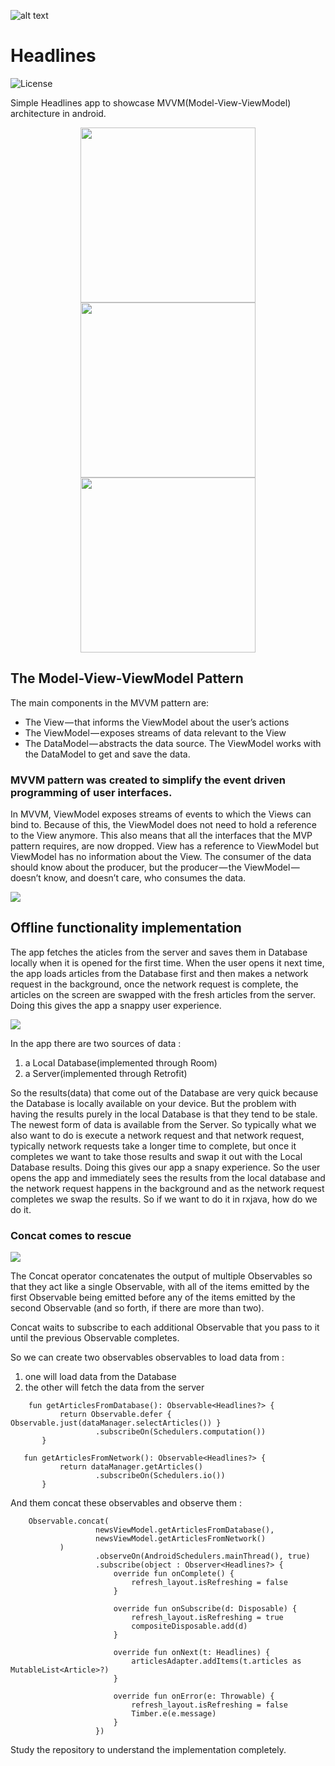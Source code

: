![alt text](https://github.com/vicky7230/Headlines/blob/master/app/src/main/res/mipmap-xhdpi/ic_launcher.png "Logo")

# Headlines
![License](https://img.shields.io/badge/LICENSE-Apache%20License%202.0-blue.svg)

Simple Headlines app to showcase MVVM(Model-View-ViewModel) architecture in android.

<p align="center">
  <img src="https://github.com/vicky7230/Headlines/blob/master/graphics/1.png" width="280">
  <img src="https://github.com/vicky7230/Headlines/blob/master/graphics/2.png" width="280">
  <img src="https://github.com/vicky7230/Headlines/blob/master/graphics/3.png" width="280">
</p>

## The Model-View-ViewModel Pattern
The main components in the MVVM pattern are:
* The View — that informs the ViewModel about the user’s actions
* The ViewModel — exposes streams of data relevant to the View
* The DataModel — abstracts the data source. The ViewModel works with the DataModel to get and save the data.

### MVVM pattern was created to simplify the event driven programming of user interfaces.
In MVVM, ViewModel exposes streams of events to which the Views can bind to. Because of this, the ViewModel does not need to hold a reference to the View anymore. This also means that all the interfaces that the MVP pattern requires, are now dropped. View has a reference to ViewModel but ViewModel has no information about the View. The consumer of the data should know about the producer, but the producer — the ViewModel — doesn’t know, and doesn’t care, who consumes the data.

<img src="https://github.com/vicky7230/Headlines/blob/master/graphics/mvvm.png">

## Offline functionality implementation

The app fetches the aticles from the server and saves them in Database locally when it is opened for the first time. When the user opens it next time, the app loads articles from the Database first and then makes a network request in the background, once the network request is complete, the articles on the screen are swapped with the fresh articles from the server. Doing this gives the app a snappy user experience.

<img src="https://github.com/vicky7230/Headlines/blob/master/graphics/offline.png">

In the app there are two sources of data :
1. a Local Database(implemented through Room)
2. a Server(implemented through Retrofit)

So the results(data) that come out of the Database are very quick because the Database is locally available on your device. But the problem with having the results purely in the local Database is that they tend to be stale. The newest form of data is available from the Server. So typically what we also want to do is execute a network request and that network request, typically network requests take a longer time to complete, but once it completes we want to take those results and swap it out with the Local Database results. Doing this gives our app a snapy experience. So the user opens the app and immediately sees the results from the local database and the network request happens in the background and as the network request completes we swap the results. So if we want to do it in rxjava, how do we do it.

### Concat comes to rescue

<img src="https://github.com/vicky7230/Headlines/blob/master/graphics/concat.png">

The Concat operator concatenates the output of multiple Observables so that they act like a single Observable, with all of the items emitted by the first Observable being emitted before any of the items emitted by the second Observable (and so forth, if there are more than two).

Concat waits to subscribe to each additional Observable that you pass to it until the previous Observable completes.

So we can create two observables observables to load data from :
1. one will load data from the Database
2. the other will fetch the data from the server

```
    fun getArticlesFromDatabase(): Observable<Headlines?> {
           return Observable.defer { Observable.just(dataManager.selectArticles()) }
                   .subscribeOn(Schedulers.computation())
       }

   fun getArticlesFromNetwork(): Observable<Headlines?> {
           return dataManager.getArticles()
                   .subscribeOn(Schedulers.io())
       }
```

And them concat these observables and observe them :

```
    Observable.concat(
                   newsViewModel.getArticlesFromDatabase(),
                   newsViewModel.getArticlesFromNetwork()
           )
                   .observeOn(AndroidSchedulers.mainThread(), true)
                   .subscribe(object : Observer<Headlines?> {
                       override fun onComplete() {
                           refresh_layout.isRefreshing = false
                       }

                       override fun onSubscribe(d: Disposable) {
                           refresh_layout.isRefreshing = true
                           compositeDisposable.add(d)
                       }

                       override fun onNext(t: Headlines) {
                           articlesAdapter.addItems(t.articles as MutableList<Article>?)
                       }

                       override fun onError(e: Throwable) {
                           refresh_layout.isRefreshing = false
                           Timber.e(e.message)
                       }
                   })
```

Study the repository to understand the implementation completely.